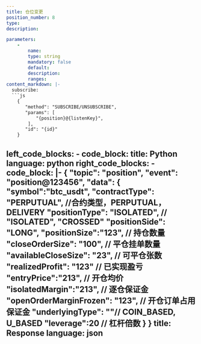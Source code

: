 ```yaml
---
title: 仓位变更
position_number: 8
type:
description: 

parameters:
    -
        name:
        type: string
        mandatory: false
        default:
        description:
        ranges:
content_markdown: |-
  subscribe:
  ```js
    {
       "method": "SUBSCRIBE/UNSUBSCRIBE",
       "params": [
           "{position}@{listenKey}",
        ],
       "id": "{id}"
    }
  ```

left_code_blocks:
    -
        code_block:
        title: Python
        language: python
right_code_blocks:
    -
        code_block: |-
            {
                "topic": "position", 
                "event": "position@123456", 
                "data": {
                       "symbol":"btc_usdt",
                       "contractType": "PERPUTUAL", //合约类型，PERPUTUAL，DELIVERY
                       "positionType": "ISOLATED",  // "ISOLATED", "CROSSED"
                       "positionSide": "LONG",
                       "positionSize":"123",  // 持仓数量
                       "closeOrderSize": "100",  //  平仓挂单数量
                       "availableCloseSize": "23",  //  可平仓张数
                       "realizedProfit": "123"   //  已实现盈亏
                       "entryPrice":"213",   //  开仓均价
                       "isolatedMargin":"213",  //  逐仓保证金
                       "openOrderMarginFrozen": "123", //  开仓订单占用保证金
                       "underlyingType": ""// COIN_BASED, U_BASED
                       "leverage":20  // 杠杆倍数
                   }
            }
        title: Response
        language: json
---
```

